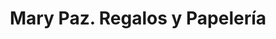 ---
title: "Mary Paz. Regalos y Papelería"
url: /vitigudino/mary-paz-regalos-y-papeleria/
shop: Andenken
---